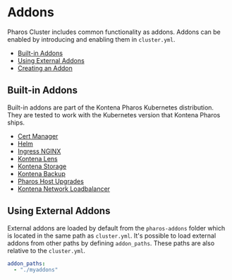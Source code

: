 # Addons

Pharos Cluster includes common functionality as addons. Addons can be enabled by introducing and enabling them in `cluster.yml`.

- [Built-in Addons](#built-in-addons)
- [Using External Addons](#using-external-addons)
- [Creating an Addon](external.md)

## Built-in Addons

Built-in addons are part of the Kontena Pharos Kubernetes distribution. They are tested to work with the Kubernetes version that Kontena Pharos ships.

* [Cert Manager](cert-manager.md)
* [Helm](helm.md)
* [Ingress NGINX](ingress-nginx.md)
* [Kontena Lens](kontena-lens.md)
* [Kontena Storage](kontena-storage.md)
* [Kontena Backup](kontena-backup.md)
* [Pharos Host Upgrades](host-upgrades.md)
* [Kontena Network Loadbalancer](kontena-network-lb.md)

## Using External Addons

External addons are loaded by default from the `pharos-addons` folder which is located in the same path as `cluster.yml`. It's possible to load external addons from other paths by defining `addon_paths`. These paths are also relative to the `cluster.yml`.

```yaml
addon_paths:
  - "./myaddons"
```
